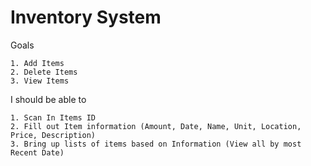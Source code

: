 # Inventory System

Goals
```
1. Add Items
2. Delete Items
3. View Items
```

I should be able to
```
1. Scan In Items ID
2. Fill out Item information (Amount, Date, Name, Unit, Location, Price, Description)
3. Bring up lists of items based on Information (View all by most Recent Date)
```

